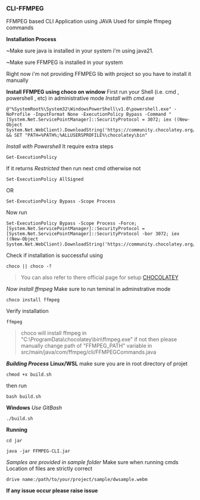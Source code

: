 ### CLI-FFMPEG
FFMPEG based CLI Application using JAVA
Used for simple ffmpeg commands

**Installation Process**

~Make sure java is installed in your system  i'm using java21.

~Make sure FFMPEG is installed in your system

Right now i'm not providing FFMPEG lib with project 
so you have to install it manually 

**Install FFMPEG using choco on window**
First run your Shell (i.e. cmd , powershell , etc) in administrative mode
*Install with cmd.exe*
```
@"%SystemRoot%\System32\WindowsPowerShell\v1.0\powershell.exe" -NoProfile -InputFormat None -ExecutionPolicy Bypass -Command "[System.Net.ServicePointManager]::SecurityProtocol = 3072; iex ((New-Object System.Net.WebClient).DownloadString('https://community.chocolatey.org/install.ps1'))" && SET "PATH=%PATH%;%ALLUSERSPROFILE%\chocolatey\bin"
```
*Install with Powershell*
It require extra steps
```
Get-ExecutionPolicy
```
If it returns *Restricted* then run next cmd otherwise not
```
Set-ExecutionPolicy AllSigned
```
OR
```
Set-ExecutionPolicy Bypass -Scope Process
```
Now run
```
Set-ExecutionPolicy Bypass -Scope Process -Force; [System.Net.ServicePointManager]::SecurityProtocol = [System.Net.ServicePointManager]::SecurityProtocol -bor 3072; iex ((New-Object System.Net.WebClient).DownloadString('https://community.chocolatey.org/install.ps1'))
```

Check if installation is successful using
```
choco || choco -?
```

>You can also refer to there official page for setup [CHOCOLATEY](https://docs.chocolatey.org/en-us/choco/setup)

*Now install ffmpeg*
Make sure to run teminal in adminstrative mode
```
choco install ffmpeg
```
Verify installation 
```
ffmpeg
```

>choco will install ffmpeg in "C:\ProgramData\chocolatey\bin\ffmpeg.exe" 
if not then please manually change path of "FFMPEG_PATH" variable  in src/main/java/com/ffmpeg/cli/FFMPEGCommands.java

***Building Process***
**Linux/WSL**
make sure you are in root directory of projet
```
chmod +x build.sh
```
then run
```
bash build.sh
```

**Windows**
*Use GitBash*
```
./build.sh
```

**Running**
```
cd jar
```
```
java -jar FFMPEG-CLI.jar
```

*Samples are provided in sample folder*
Make sure when running cmds 
Location of files are strictly correct
``` 
drive name:/path/to/your/project/sample/dwsample.webm
```

**If any issue occur please raise issue**
